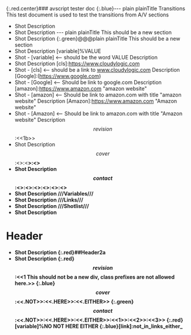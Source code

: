 {:.red.center}### avscript tester doc
{:.blue}--- plain plainTitle Transitions
    This test document is used to test the transitions from A/V sections
- Shot
Description
- Shot
Description
--- plain plainTitle This should be a new section
- Shot
Description
{:.green}@@@plain plainTitle This should be a new section
- Shot
Description
[variable]%VALUE
- Shot - [variable] <-- should be the word VALUE
Description
- Shot
Description
[cls]:https://www.cloudylogic.com
- Shot - [cls] <-- should be a link to www.cloudylogic.com
Description
[Google]:(https://www.google.com)
- Shot - [Google] <-- Should be link to google.com
Description
[amazon]:https://www.amazon.com "amazon website"
- Shot - [amazon] <-- Should be link to amazon.com with title "amazon website"
Description
[Amazon]:https://www.amazon.com "Amazon website"
- Shot - [Amazon] <-- Should be link to amazon.com with title "Amazon website"
Description
$$revision$$:<<1b>>
- Shot
Description
$$cover$$:<<A>>:<<B>>:<<C>>
- Shot
Description
$$contact$$:<<A>>:<<B>>:<<C>>:<<D>>:<<E>>:<<F>>
- Shot
Description
///Variables///
- Shot
Description
///Links///
- Shot
Description
///Shotlist///
- Shot
Description
# Header
- Shot
Description
{:.red}##Header2a
- Shot
Description
{:.red}$$revision$$:<<1 This should not be a new div, class prefixes are not allowed here.>>
{:.blue}$$cover$$:<<.NOT>>:<<.HERE>>:<<.EITHER>>
{:.green}$$contact$$:<<.NOT>>:<<.HERE>>:<<.EITHER>>:<<1>>:<<2>>:<<3>>
{:.red}[variable]%NO NOT HERE EITHER
{:.blue}[link]:not_in_links_either_


